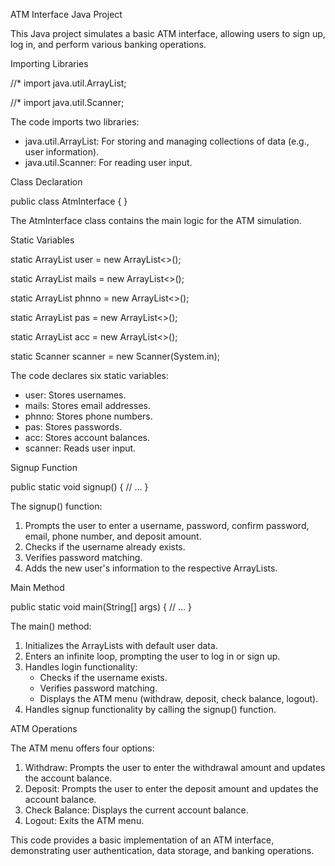 ATM Interface Java Project

This Java project simulates a basic ATM interface, allowing users to sign up, log in, and perform various banking operations.

Importing Libraries


//* import java.util.ArrayList;

//* import java.util.Scanner;


The code imports two libraries:

- java.util.ArrayList: For storing and managing collections of data (e.g., user information).
- java.util.Scanner: For reading user input.

Class Declaration


public class AtmInterface {
}

The AtmInterface class contains the main logic for the ATM simulation.

Static Variables


static ArrayList<String> user = new ArrayList<>();

static ArrayList<String> mails = new ArrayList<>();

static ArrayList<String> phnno = new ArrayList<>();

static ArrayList<String> pas = new ArrayList<>();

static ArrayList<Integer> acc = new ArrayList<>();

static Scanner scanner = new Scanner(System.in);


The code declares six static variables:

- user: Stores usernames.
- mails: Stores email addresses.
- phnno: Stores phone numbers.
- pas: Stores passwords.
- acc: Stores account balances.
- scanner: Reads user input.

Signup Function


public static void signup() {
    // ...
}


The signup() function:

1. Prompts the user to enter a username, password, confirm password, email, phone number, and deposit amount.
2. Checks if the username already exists.
3. Verifies password matching.
4. Adds the new user's information to the respective ArrayLists.

Main Method


public static void main(String[] args) {
    // ...
}


The main() method:

1. Initializes the ArrayLists with default user data.
2. Enters an infinite loop, prompting the user to log in or sign up.
3. Handles login functionality:
    - Checks if the username exists.
    - Verifies password matching.
    - Displays the ATM menu (withdraw, deposit, check balance, logout).
4. Handles signup functionality by calling the signup() function.

ATM Operations

The ATM menu offers four options:

1. Withdraw: Prompts the user to enter the withdrawal amount and updates the account balance.
2. Deposit: Prompts the user to enter the deposit amount and updates the account balance.
3. Check Balance: Displays the current account balance.
4. Logout: Exits the ATM menu.

This code provides a basic implementation of an ATM interface, demonstrating user authentication, data storage, and banking operations.
